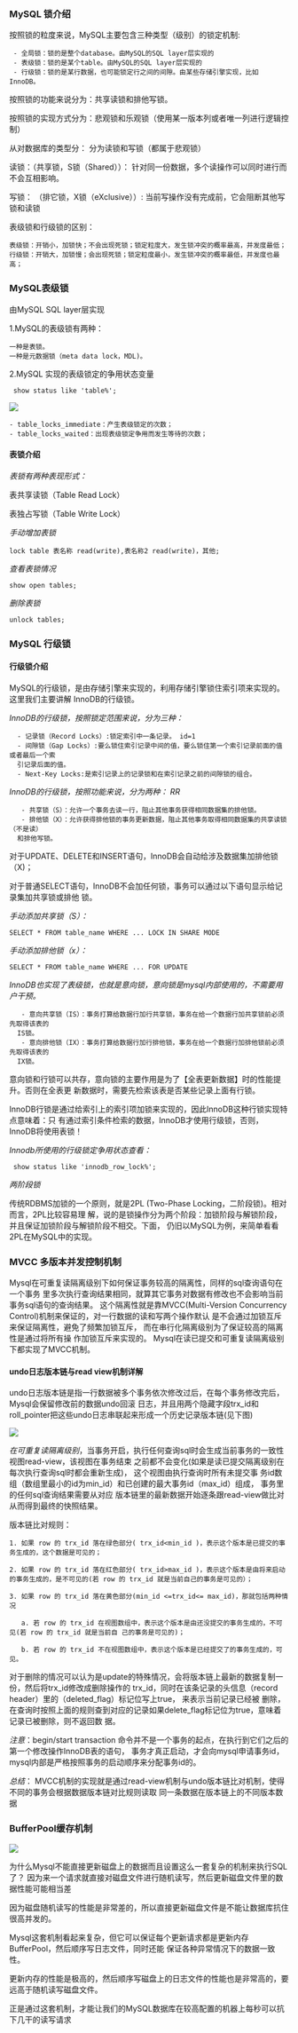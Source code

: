 ### MySQL 锁介绍
   
   按照锁的粒度来说，MySQL主要包含三种类型（级别）的锁定机制:
   
```
 - 全局锁：锁的是整个database。由MySQL的SQL layer层实现的
 - 表级锁：锁的是某个table。由MySQL的SQL layer层实现的
 - ⾏级锁：锁的是某⾏数据，也可能锁定⾏之间的间隙。由某些存储引擎实现，⽐如InnoDB。
```

   按照锁的功能来说分为：共享读锁和排他写锁。
   
   按照锁的实现⽅式分为：悲观锁和乐观锁（使⽤某⼀版本列或者唯⼀列进⾏逻辑控制）
   
   从对数据库的类型分： 分为读锁和写锁（都属于悲观锁）
   
   读锁：（共享锁，S锁（Shared））： 针对同一份数据，多个读操作可以同时进行而不会互相影响。
   
   写锁： （排它锁，X锁（eXclusive））: 当前写操作没有完成前，它会阻断其他写锁和读锁
   
   表级锁和⾏级锁的区别：
   
```
表级锁：开销⼩，加锁快；不会出现死锁；锁定粒度⼤，发⽣锁冲突的概率最⾼，并发度最低；
⾏级锁：开销⼤，加锁慢；会出现死锁；锁定粒度最⼩，发⽣锁冲突的概率最低，并发度也最⾼； 
```
   
### MySQL表级锁
   
   由MySQL SQL layer层实现
   
   1.MySQL的表级锁有两种：
   
    ⼀种是表锁。
    ⼀种是元数据锁（meta data lock，MDL)。
    
   2.MySQL 实现的表级锁定的争⽤状态变量
   
```
 show status like 'table%';
```
   
   ![](mysql.assets/表锁.png)
   
    - table_locks_immediate：产⽣表级锁定的次数；
    - table_locks_waited：出现表级锁定争⽤⽽发⽣等待的次数；

#### 表锁介绍
   
   *表锁有两种表现形式：*
   
   表共享读锁（Table Read Lock）
   
   表独占写锁（Table Write Lock）
   
   *⼿动增加表锁*
   
```
lock table 表名称 read(write),表名称2 read(write)，其他;
```
   
   *查看表锁情况*

```
show open tables;
```
   
   *删除表锁*

```
unlock tables;
```

### MySQL 行级锁

#### ⾏级锁介绍
   
   MySQL的⾏级锁，是由存储引擎来实现的，利⽤存储引擎锁住索引项来实现的。这⾥我们主要讲解
   InnoDB的⾏级锁。
   
   *InnoDB的⾏级锁，按照锁定范围来说，分为三种：*
   
      - 记录锁（Record Locks）:锁定索引中⼀条记录。 id=1
      - 间隙锁（Gap Locks）:要么锁住索引记录中间的值，要么锁住第⼀个索引记录前⾯的值或者最后⼀个索
      引记录后⾯的值。
      - Next-Key Locks:是索引记录上的记录锁和在索引记录之前的间隙锁的组合。
      
   *InnoDB的⾏级锁，按照功能来说，分为两种： RR*
   
       - 共享锁（S）：允许⼀个事务去读⼀⾏，阻⽌其他事务获得相同数据集的排他锁。
       - 排他锁（X）：允许获得排他锁的事务更新数据，阻⽌其他事务取得相同数据集的共享读锁（不是读）
      和排他写锁。
      
   对于UPDATE、DELETE和INSERT语句，InnoDB会⾃动给涉及数据集加排他锁（X)；
   
   对于普通SELECT语句，InnoDB不会加任何锁，事务可以通过以下语句显示给记录集加共享锁或排他
   锁。 
   
   *⼿动添加共享锁（S）：*

```
SELECT * FROM table_name WHERE ... LOCK IN SHARE MODE
```
   
   *⼿动添加排他锁（x）：*

```
SELECT * FROM table_name WHERE ... FOR UPDATE
```
   
   *InnoDB也实现了表级锁，也就是意向锁，意向锁是mysql内部使⽤的，不需要⽤户⼲预。*
   
       - 意向共享锁（IS）：事务打算给数据⾏加⾏共享锁，事务在给⼀个数据⾏加共享锁前必须先取得该表的
      IS锁。
       - 意向排他锁（IX）：事务打算给数据⾏加⾏排他锁，事务在给⼀个数据⾏加排他锁前必须先取得该表的
      IX锁。
      
   意向锁和⾏锁可以共存，意向锁的主要作⽤是为了【全表更新数据】时的性能提升。否则在全表更
   新数据时，需要先检索该表是否某些记录上⾯有⾏锁。
   
   InnoDB⾏锁是通过给索引上的索引项加锁来实现的，因此InnoDB这种⾏锁实现特点意味着：只
   有通过索引条件检索的数据，InnoDB才使⽤⾏级锁，否则，InnoDB将使⽤表锁！
   
   *Innodb所使⽤的⾏级锁定争⽤状态查看：*
   
```
 show status like 'innodb_row_lock%';
```
   
   *两阶段锁*
   
   传统RDBMS加锁的⼀个原则，就是2PL (Two-Phase Locking，⼆阶段锁)。相对⽽⾔，2PL⽐较容易理
   解，说的是锁操作分为两个阶段：加锁阶段与解锁阶段，并且保证加锁阶段与解锁阶段不相交。下⾯，
   仍旧以MySQL为例，来简单看看2PL在MySQL中的实现。
   
### MVCC 多版本并发控制机制

   Mysql在可重复读隔离级别下如何保证事务较高的隔离性，同样的sql查询语句在一个事务 里多次执行查询结果相同，就算其它事务对数据有修改也不会影响当前事务sql语句的查询结果。 
   这个隔离性就是靠MVCC(Multi-Version Concurrency Control)机制来保证的，对一行数据的读和写两个操作默认 是不会通过加锁互斥来保证隔离性，避免了频繁加锁互斥，
   而在串行化隔离级别为了保证较高的隔离性是通过将所有操 作加锁互斥来实现的。 Mysql在读已提交和可重复读隔离级别下都实现了MVCC机制。

#### undo日志版本链与read view机制详解
   
   undo日志版本链是指一行数据被多个事务依次修改过后，在每个事务修改完后，Mysql会保留修改前的数据undo回滚 日志，并且用两个隐藏字段trx_id和roll_pointer把这些undo日志串联起来形成一个历史记录版本链(见下图)
   
   ![](mysql.assets/undolog.png)
   
   *在可重复读隔离级别*，当事务开启，执行任何查询sql时会生成当前事务的一致性视图read-view，该视图在事务结束 之前都不会变化(如果是读已提交隔离级别在每次执行查询sql时都会重新生成)，
   这个视图由执行查询时所有未提交事 务id数组（数组里最小的id为min_id）和已创建的最大事务id（max_id）组成，
   事务里的任何sql查询结果需要从对应 版本链里的最新数据开始逐条跟read-view做比对从而得到最终的快照结果。 
   
   版本链比对规则： 
    
    1. 如果 row 的 trx_id 落在绿色部分( trx_id<min_id )，表示这个版本是已提交的事务生成的，这个数据是可见的； 
    
    2. 如果 row 的 trx_id 落在红色部分( trx_id>max_id )，表示这个版本是由将来启动的事务生成的，是不可见的(若 row 的 trx_id 就是当前自己的事务是可见的）；
   
    3. 如果 row 的 trx_id 落在黄色部分(min_id <=trx_id<= max_id)，那就包括两种情况 
       
       a. 若 row 的 trx_id 在视图数组中，表示这个版本是由还没提交的事务生成的，不可见(若 row 的 trx_id 就是当前自 己的事务是可见的)； 
       
       b. 若 row 的 trx_id 不在视图数组中，表示这个版本是已经提交了的事务生成的，可见。
   
   对于删除的情况可以认为是update的特殊情况，会将版本链上最新的数据复制一份，然后将trx_id修改成删除操作的 trx_id，同时在该条记录的头信息（record header）里的（deleted_flag）标记位写上true，
   来表示当前记录已经被 删除，在查询时按照上面的规则查到对应的记录如果delete_flag标记位为true，意味着记录已被删除，则不返回数 据。
    
   *注意*：begin/start transaction 命令并不是一个事务的起点，在执行到它们之后的第一个修改操作InnoDB表的语句， 事务才真正启动，才会向mysql申请事务id，mysql内部是严格按照事务的启动顺序来分配事务id的。
    
   *总结*： MVCC机制的实现就是通过read-view机制与undo版本链比对机制，使得不同的事务会根据数据版本链对比规则读取 同一条数据在版本链上的不同版本数据
   
### BufferPool缓存机制

   ![](mysql.assets/Mysql执行过程与BufferPool缓存机制.png)

   为什么Mysql不能直接更新磁盘上的数据而且设置这么一套复杂的机制来执行SQL了？ 因为来一个请求就直接对磁盘文件进行随机读写，然后更新磁盘文件里的数据性能可能相当差
   
   因为磁盘随机读写的性能是非常差的，所以直接更新磁盘文件是不能让数据库抗住很高并发的。 
   
   Mysql这套机制看起来复杂，但它可以保证每个更新请求都是更新内存BufferPool，然后顺序写日志文件，同时还能 保证各种异常情况下的数据一致性。
   
   更新内存的性能是极高的，然后顺序写磁盘上的日志文件的性能也是非常高的，要远高于随机读写磁盘文件。 
   
   正是通过这套机制，才能让我们的MySQL数据库在较高配置的机器上每秒可以抗下几干的读写请求
   
   